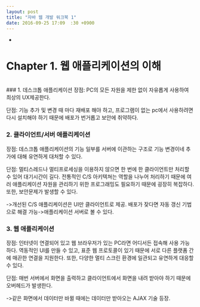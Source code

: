 ```yaml
---
layout: post
title: "자바 웹 개발 워크북 1"
date: 2016-09-25 17:09	:30 +0900
---
```


-
# Chapter 1. 웹 애플리케이션의 이해
<br>
### 1. 데스크톱 애플리케이션
 장점: PC의 모든 자원을 제한 없이 자유롭게 사용하여 최상의 UX제공한다.
 
 단점: 기능 추가 및 변경 때 마다 재배포 해야 하고, 프로그램이 없는 pc에서 사용하려면 다시 설치해야 하기 때문에 배포가 번거롭고 보안에 취약하다.
<br>
### 2. 클라이언트/서버 애플리케이션
 장점: 데스크톱 애플리케이션의 기능 일부를 서버에 이관하는 구조로 기능 변경이네 추가에 대해 유연하게 대처할 수 있다.
 
 단점: 멀티스레드나 멀티프로세싱을 이용하지 않으면 한 번에 한 클라이언트만 처리할 수 있어 대기시간이 길다. 전통적인 C/S 아키텍쳐는 역할을 나누어 처리하기 때문에 여러 애플리케이션 자원을 관리하기 위한 프로그래밍도 필요하기 때문에 굉장히 복잡하다. 또한, 보안문제가 발생할 수 있다. 
 
 ->개선된 C/S 애플리케이션은 UI만 클라이언트로 제공. 배포가 잦다면 자동 갱신 기법으로 해결 가능->애플리케이션 서버로 볼 수 있다.
<br>
### 3. 웹 애플리케이션
 장점: 인터넷이 연결되어 있고 웹 브라우저가 있는 PC라면 어디서든 접속해 사용 가능하다. 역동적인 UI를 만들 수 있고, 표준 웹 프로토콜이 있기 때문에 서로 다른 플랫폼 간에 매끈한 연결을 지원한다. 또한, 다양한 멀티 스크린 환경에 일관되고 유연하게 대응할 수 있다.
 
 단점: 매번 서버에서 화면을 출력하고 클라이언트에서 화면을 내려 받아야 하기 때문에 오버헤드가 발생한다.

 ->같은 화면에서 데이터만 바뀔 때에는 데이터만 받아오는 AJAX 기술 등장.
